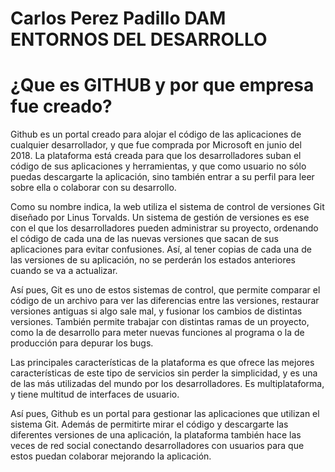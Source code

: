 # Carlos Perez Padillo    DAM ENTORNOS DEL DESARROLLO
# ¿Que es GITHUB y por que empresa fue creado?


Github es un portal creado para alojar el código de las aplicaciones de cualquier desarrollador, y que fue comprada por Microsoft en junio del 2018. La plataforma está creada para que los desarrolladores suban el código de sus aplicaciones y herramientas, y que como usuario no sólo puedas descargarte la aplicación, sino también entrar a su perfil para leer sobre ella o colaborar con su desarrollo.

Como su nombre indica, la web utiliza el sistema de control de versiones Git diseñado por Linus Torvalds. Un sistema de gestión de versiones es ese con el que los desarrolladores pueden administrar su proyecto, ordenando el código de cada una de las nuevas versiones que sacan de sus aplicaciones para evitar confusiones. Así, al tener copias de cada una de las versiones de su aplicación, no se perderán los estados anteriores cuando se va a actualizar.

Así pues, Git es uno de estos sistemas de control, que permite comparar el código de un archivo para ver las diferencias entre las versiones, restaurar versiones antiguas si algo sale mal, y fusionar los cambios de distintas versiones. También permite trabajar con distintas ramas de un proyecto, como la de desarrollo para meter nuevas funciones al programa o la de producción para depurar los bugs.

Las principales características de la plataforma es que ofrece las mejores características de este tipo de servicios sin perder la simplicidad, y es una de las más utilizadas del mundo por los desarrolladores. Es multiplataforma, y tiene multitud de interfaces de usuario.

Así pues, Github es un portal para gestionar las aplicaciones que utilizan el sistema Git. Además de permitirte mirar el código y descargarte las diferentes versiones de una aplicación, la plataforma también hace las veces de red social conectando desarrolladores con usuarios para que estos puedan colaborar mejorando la aplicación.
